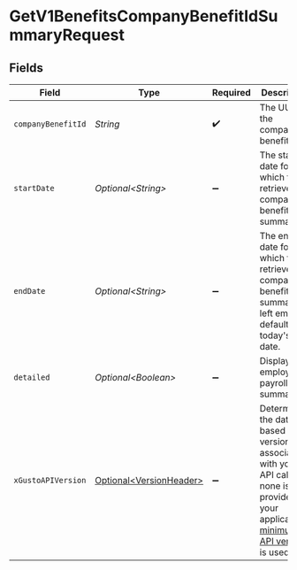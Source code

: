 # GetV1BenefitsCompanyBenefitIdSummaryRequest


## Fields

| Field                                                                                                                                                                                                                        | Type                                                                                                                                                                                                                         | Required                                                                                                                                                                                                                     | Description                                                                                                                                                                                                                  | Example                                                                                                                                                                                                                      |
| ---------------------------------------------------------------------------------------------------------------------------------------------------------------------------------------------------------------------------- | ---------------------------------------------------------------------------------------------------------------------------------------------------------------------------------------------------------------------------- | ---------------------------------------------------------------------------------------------------------------------------------------------------------------------------------------------------------------------------- | ---------------------------------------------------------------------------------------------------------------------------------------------------------------------------------------------------------------------------- | ---------------------------------------------------------------------------------------------------------------------------------------------------------------------------------------------------------------------------- |
| `companyBenefitId`                                                                                                                                                                                                           | *String*                                                                                                                                                                                                                     | :heavy_check_mark:                                                                                                                                                                                                           | The UUID of the company benefit                                                                                                                                                                                              |                                                                                                                                                                                                                              |
| `startDate`                                                                                                                                                                                                                  | *Optional\<String>*                                                                                                                                                                                                          | :heavy_minus_sign:                                                                                                                                                                                                           | The start date for which to retrieve company benefit summary                                                                                                                                                                 | 2022-01-01                                                                                                                                                                                                                   |
| `endDate`                                                                                                                                                                                                                    | *Optional\<String>*                                                                                                                                                                                                          | :heavy_minus_sign:                                                                                                                                                                                                           | The end date for which to retrieve company benefit summary. If left empty, defaults to today's date.                                                                                                                         | 2022-12-31                                                                                                                                                                                                                   |
| `detailed`                                                                                                                                                                                                                   | *Optional\<Boolean>*                                                                                                                                                                                                         | :heavy_minus_sign:                                                                                                                                                                                                           | Display employee payroll item summary                                                                                                                                                                                        |                                                                                                                                                                                                                              |
| `xGustoAPIVersion`                                                                                                                                                                                                           | [Optional\<VersionHeader>](../../models/components/VersionHeader.md)                                                                                                                                                         | :heavy_minus_sign:                                                                                                                                                                                                           | Determines the date-based API version associated with your API call. If none is provided, your application's [minimum API version](https://docs.gusto.com/embedded-payroll/docs/api-versioning#minimum-api-version) is used. |                                                                                                                                                                                                                              |